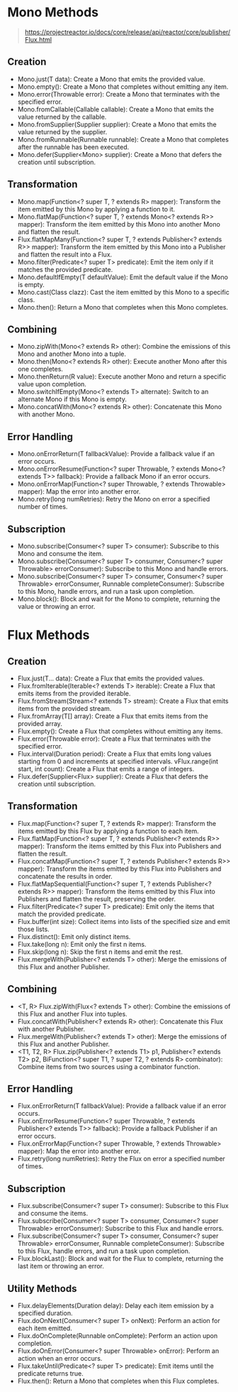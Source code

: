 # Mono Methods
> https://projectreactor.io/docs/core/release/api/reactor/core/publisher/Flux.html
## Creation
- Mono.just(T data): Create a Mono that emits the provided value.
- Mono.empty(): Create a Mono that completes without emitting any item.
- Mono.error(Throwable error): Create a Mono that terminates with the specified error.
- Mono.fromCallable(Callable<T> callable): Create a Mono that emits the value returned by the callable.
- Mono.fromSupplier(Supplier<T> supplier): Create a Mono that emits the value returned by the supplier.
- Mono.fromRunnable(Runnable runnable): Create a Mono that completes after the runnable has been executed.
- Mono.defer(Supplier<Mono<T>> supplier): Create a Mono that defers the creation until subscription.
## Transformation
- <R> Mono<R>.map(Function<? super T, ? extends R> mapper): Transform the item emitted by this Mono by applying a function to it.
- <R> Mono<R>.flatMap(Function<? super T, ? extends Mono<? extends R>> mapper): Transform the item emitted by this Mono into another Mono and flatten the result.
- <R> Flux<R>.flatMapMany(Function<? super T, ? extends Publisher<? extends R>> mapper): Transform the item emitted by this Mono into a Publisher and flatten the result into a Flux.
- Mono<T>.filter(Predicate<? super T> predicate): Emit the item only if it matches the provided predicate.
- Mono<T>.defaultIfEmpty(T defaultValue): Emit the default value if the Mono is empty.
- <V> Mono<V>.cast(Class<V> clazz): Cast the item emitted by this Mono to a specific class.
- Mono<Void>.then(): Return a Mono<Void> that completes when this Mono completes.
## Combining
- <R> Mono<R>.zipWith(Mono<? extends R> other): Combine the emissions of this Mono and another Mono into a tuple.
- <R> Mono<R>.then(Mono<? extends R> other): Execute another Mono after this one completes.
- <R> Mono<R>.thenReturn(R value): Execute another Mono and return a specific value upon completion.
- Mono<T>.switchIfEmpty(Mono<? extends T> alternate): Switch to an alternate Mono if this Mono is empty.
- <R> Mono<R>.concatWith(Mono<? extends R> other): Concatenate this Mono with another Mono.
## Error Handling
- Mono<T>.onErrorReturn(T fallbackValue): Provide a fallback value if an error occurs.
- Mono<T>.onErrorResume(Function<? super Throwable, ? extends Mono<? extends T>> fallback): Provide a fallback Mono if an error occurs.
- Mono<T>.onErrorMap(Function<? super Throwable, ? extends Throwable> mapper): Map the error into another error.
- Mono<T>.retry(long numRetries): Retry the Mono on error a specified number of times.
## Subscription
- Mono<T>.subscribe(Consumer<? super T> consumer): Subscribe to this Mono and consume the item.
- Mono<T>.subscribe(Consumer<? super T> consumer, Consumer<? super Throwable> errorConsumer): Subscribe to this Mono and handle errors.
- Mono<T>.subscribe(Consumer<? super T> consumer, Consumer<? super Throwable> errorConsumer, Runnable completeConsumer): Subscribe to this Mono, handle errors, and run a task upon completion.
- Mono<T>.block(): Block and wait for the Mono to complete, returning the value or throwing an error.
# Flux Methods
## Creation
- Flux.just(T... data): Create a Flux that emits the provided values.
- Flux.fromIterable(Iterable<? extends T> iterable): Create a Flux that emits items from the provided iterable.
- Flux.fromStream(Stream<? extends T> stream): Create a Flux that emits items from the provided stream.
- Flux.fromArray(T[] array): Create a Flux that emits items from the provided array.
- Flux.empty(): Create a Flux that completes without emitting any items.
- Flux.error(Throwable error): Create a Flux that terminates with the specified error.
- Flux.interval(Duration period): Create a Flux that emits long values starting from 0 and increments at specified intervals.
vFlux.range(int start, int count): Create a Flux that emits a range of integers.
- Flux.defer(Supplier<Flux<T>> supplier): Create a Flux that defers the creation until subscription.
## Transformation
- <R> Flux<R>.map(Function<? super T, ? extends R> mapper): Transform the items emitted by this Flux by applying a function to each item.
- <R> Flux<R>.flatMap(Function<? super T, ? extends Publisher<? extends R>> mapper): Transform the items emitted by this Flux into Publishers and flatten the result.
- <R> Flux<R>.concatMap(Function<? super T, ? extends Publisher<? extends R>> mapper): Transform the items emitted by this Flux into Publishers and concatenate the results in order.
- <R> Flux<R>.flatMapSequential(Function<? super T, ? extends Publisher<? extends R>> mapper): Transform the items emitted by this Flux into Publishers and flatten the result, preserving the order.
- Flux<T>.filter(Predicate<? super T> predicate): Emit only the items that match the provided predicate.
- Flux<T>.buffer(int size): Collect items into lists of the specified size and emit those lists.
- Flux<T>.distinct(): Emit only distinct items.
- Flux<T>.take(long n): Emit only the first n items.
- Flux<T>.skip(long n): Skip the first n items and emit the rest.
- Flux<T>.mergeWith(Publisher<? extends T> other): Merge the emissions of this Flux and another Publisher.
## Combining
- <T, R> Flux<R>.zipWith(Flux<? extends T> other): Combine the emissions of this Flux and another Flux into tuples.
- <R> Flux<R>.concatWith(Publisher<? extends R> other): Concatenate this Flux with another Publisher.
- Flux<T>.mergeWith(Publisher<? extends T> other): Merge the emissions of this Flux and another Publisher.
- <T1, T2, R> Flux<R>.zip(Publisher<? extends T1> p1, Publisher<? extends T2> p2, BiFunction<? super T1, ? super T2, ? extends R> combinator): Combine items from two sources using a combinator function.
## Error Handling
- Flux<T>.onErrorReturn(T fallbackValue): Provide a fallback value if an error occurs.
- Flux<T>.onErrorResume(Function<? super Throwable, ? extends Publisher<? extends T>> fallback): Provide a fallback Publisher if an error occurs.
- Flux<T>.onErrorMap(Function<? super Throwable, ? extends Throwable> mapper): Map the error into another error.
- Flux<T>.retry(long numRetries): Retry the Flux on error a specified number of times.
## Subscription
- Flux<T>.subscribe(Consumer<? super T> consumer): Subscribe to this Flux and consume the items.
- Flux<T>.subscribe(Consumer<? super T> consumer, Consumer<? super Throwable> errorConsumer): Subscribe to this Flux and handle errors.
- Flux<T>.subscribe(Consumer<? super T> consumer, Consumer<? super Throwable> errorConsumer, Runnable completeConsumer): Subscribe to this Flux, handle errors, and run a task upon completion.
- Flux<T>.blockLast(): Block and wait for the Flux to complete, returning the last item or throwing an error.
## Utility Methods
- Flux<T>.delayElements(Duration delay): Delay each item emission by a specified duration.
- Flux<T>.doOnNext(Consumer<? super T> onNext): Perform an action for each item emitted.
- Flux<T>.doOnComplete(Runnable onComplete): Perform an action upon completion.
- Flux<T>.doOnError(Consumer<? super Throwable> onError): Perform an action when an error occurs.
- Flux<T>.takeUntil(Predicate<? super T> predicate): Emit items until the predicate returns true.
- Flux<T>.then(): Return a Mono<Void> that completes when this Flux completes.
